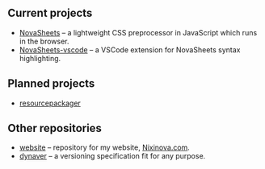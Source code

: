 ## Current projects
* [NovaSheets](https://GitHub.com/Nixinova/NovaSheets) – a lightweight CSS preprocessor in JavaScript which runs in the browser.
* [NovaSheets-vscode](https://GitHub.com/Nixinova/NovaSheets-vscode) – a VSCode extension for NovaSheets syntax highlighting.

## Planned projects
* [resourcepackager](https://GitHub.com/Nixinova/resourcepackager)

## Other repositories
* [website](https://GitHub.com/Nixinova/NovaSheets) – repository for my website, [Nixinova.com](https://Nixinova.com).
* [dynaver](https://GitHub.com/Nixinova/dynaver) – a versioning specification fit for any purpose.
